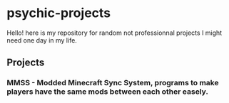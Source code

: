 # psychic-projects
Hello!
here is my repository for random not professionnal projects I might need one day in my life.


## Projects
### MMSS - Modded Minecraft Sync System, programs to make players have the same mods between each other easely. 
